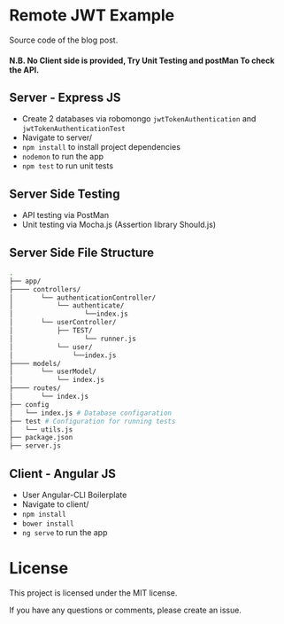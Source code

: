 

# Remote JWT Example
Source code of the blog post.

#### N.B. No Client side is provided, Try Unit Testing and postMan To check the API.

## Server - Express JS
- Create 2 databases via robomongo `jwtTokenAuthentication` and `jwtTokenAuthenticationTest`
- Navigate to server/
- `npm install` to install project dependencies
- `nodemon` to run the app
- `npm test` to run unit tests

## Server Side Testing
- API testing via PostMan
- Unit testing via Mocha.js (Assertion library Should.js)

## Server Side File Structure
```bash
.
├── app/
├──── controllers/
│       └── authenticationController/
│           └── authenticate/
│                  └──index.js
│       └── userController/
│           ├── TEST/
│                  └── runner.js
│           └── user/
│               └──index.js
├──── models/
│       └── userModel/
│           └── index.js
├──── routes/
│       └── index.js
├── config
│   └── index.js # Database configaration
├── test # Configuration for running tests
│   └── utils.js
├── package.json
├── server.js
 ```

## Client - Angular JS
- User Angular-CLI Boilerplate
- Navigate to client/
- `npm install`
- `bower install`
- `ng serve` to run the app

# License
This project is licensed under the MIT license.

If you have any questions or comments, please create an issue.